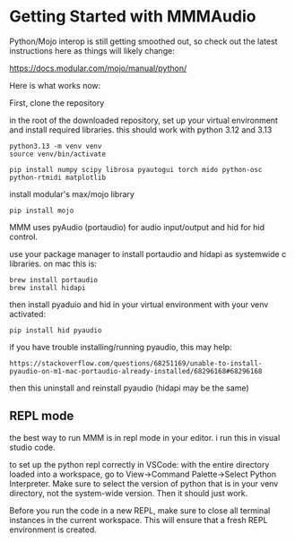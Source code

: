 # Getting Started with MMMAudio

Python/Mojo interop is still getting smoothed out, so check out the latest instructions here as things will likely change:

https://docs.modular.com/mojo/manual/python/

Here is what works now:

First, clone the repository

in the root of the downloaded repository, set up your virtual environment and install required libraries. this should work with python 3.12 and 3.13
```
python3.13 -m venv venv
source venv/bin/activate

pip install numpy scipy librosa pyautogui torch mido python-osc python-rtmidi matplotlib
```
install modular's max/mojo library
```
pip install mojo
```


MMM uses pyAudio (portaudio) for audio input/output and hid for hid control.

use your package manager to install portaudio and hidapi as systemwide c libraries. on mac this is:
```
brew install portaudio
brew install hidapi
```

then install pyaduio and hid in your virtual environment
with your venv activated:
```
pip install hid pyaudio
```

if you have trouble installing/running pyaudio, this may help:
```
https://stackoverflow.com/questions/68251169/unable-to-install-pyaudio-on-m1-mac-portaudio-already-installed/68296168#68296168
```

then this uninstall and reinstall pyaudio (hidapi may be the same)

## REPL mode

the best way to run MMM is in repl mode in your editor. i run this in visual studio code. 

to set up the python repl correctly in VSCode: with the entire directory loaded into a workspace, go to View->Command Palette->Select Python Interpreter. Make sure to select the version of python that is in your venv directory, not the system-wide version. Then it should just work. 

Before you run the code in a new REPL, make sure to close all terminal instances in the current workspace. This will ensure that a fresh REPL environment is created.
